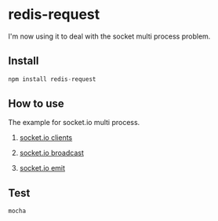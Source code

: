 # redis-request

I'm now using it to deal with the socket multi process problem.

## Install

```javascript
npm install redis-request
```

## How to use

The example for socket.io multi process.

1. [socket.io clients](https://github.com/SunGg12138/redis-request/blob/master/test/extends/clients.js)

2. [socket.io broadcast](https://github.com/SunGg12138/redis-request/blob/master/test/extends/broadcast.js)

3. [socket.io emit](https://github.com/SunGg12138/redis-request/blob/master/test/extends/broadcast.js)

## Test

```javascript
mocha
```
